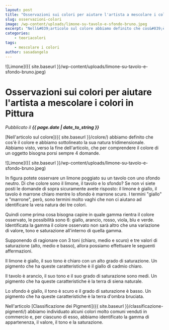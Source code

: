 ```yaml
---
layout: post
title: "Osservazioni sui colori per aiutare l'artista a mescolare i colori in Pittura"
slug: osservazioni-colori
image: /wp-content/uploads/limone-su-tavolo-e-sfondo-bruno.jpeg
excerpt: "Nell&#039;articolo sul colore abbiamo definito che cos&#039;è il colore e abbiamo sottolineato la sua natura tridimensionale. Abbiamo visto, verso la fine"
categories:
    - teoriacolori
tags:
    - mescolare i colori
author: sasadangelo
---
```


![Limone]({{ site.baseurl }}/wp-content/uploads/limone-su-tavolo-e-sfondo-bruno.jpeg)

# Osservazioni sui colori per aiutare l'artista a mescolare i colori in Pittura
_Pubblicato il **{{ page.date | date_to_string }}**_

[Nell'articolo sul colore]({{ site.baseurl }}/colore/) abbiamo definito che cos'è il colore e abbiamo sottolineato la sua natura tridimensionale. Abbiamo visto, verso la fine dell'articolo, che per comprendere il colore di un oggetto bisogna porsi sempre 4 domande.

![Limone]({{ site.baseurl }}/wp-content/uploads/limone-su-tavolo-e-sfondo-bruno.jpeg)

In figura potete osservare un limone poggiato su un tavolo con uno sfondo neutro. Di che colore sono il limone, il tavolo e lo sfondo? Se non vi siete posti le domande di sopra sicuramente avete risposto: il limone è giallo, il tavolo è marrone chiaro mentre lo sfondo è marrone scuro. I termini "giallo" e "marrone", però, sono termini molto vaghi che non ci aiutano ad identificare la vera natura dei tre colori.

Quindi come prima cosa bisogna capire in quale gamma rientra il colore osservato, le possibilità sono 6: giallo, arancio, rosso, viola, blu e verde. Identificata la gamma il colore osservato non sarà altro che una variazione di valore, tono e saturazione all'interno di quella gamma.

Supponendo di ragionare con 3 toni (chiaro, medio e scuro) e tre valori di saturazione (alto, medio e basso), allora possiamo effettuare le seguenti affermazioni.

Il limone è giallo, il suo tono è chiaro con un alto grado di saturazione. Un pigmento che ha queste caratteristiche è il giallo di cadmio chiaro.

Il tavolo è arancio, il suo tono e il suo grado di saturazione sono medi. Un pigmento che ha queste caratteristiche è la terra di siena naturale.

Lo sfondo è giallo, il tono è scuro e il grado di saturazione è basso. Un pigmento che ha queste caratteristiche è la terra d'ombra bruciata.

Nell'articolo [Classificazione dei Pigmenti]({{ site.baseurl }}/classificazione-pigmenti/) abbiamo individuato alcuni colori molto comuni venduti in commercio e, per ciascuno di esso, abbiamo identificato la gamma di appartenenza, il valore, il tono e la saturazione.
